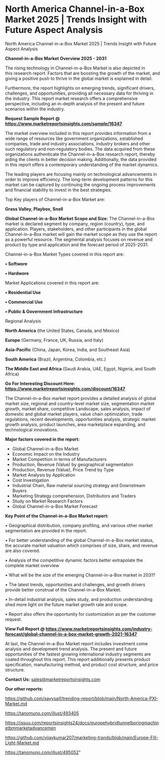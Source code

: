 # North America Channel-in-a-Box Market 2025 | Trends Insight with Future Aspect Analysis
North America Channel-in-a-Box Market 2025 | Trends Insight with Future Aspect Analysis

<Strong> Channel-in-a-Box Market Overview 2025 - 2031</strong>

The rising technology in Channel-in-a-Box Market is also depicted in this research report. Factors that are boosting the growth of the market, and giving a positive push to thrive in the global market is explained in detail.

Furthermore, the report highlights on emerging trends, significant drivers, challenges, and opportunities, providing all necessary data for thriving in the industry. This report market research offers a comprehensive perspective, including an in-depth analysis of the present and future scenarios within the industry.

<strong>Request Sample Report @ <a href=https://www.marketreportsinsights.com/sample/16347>https://www.marketreportsinsights.com/sample/16347</a></strong>

The market overview included in this report provides information from a wide range of resources like government organizations, established companies, trade and industry associations, industry brokers and other such regulatory and non-regulatory bodies. The data acquired from these organizations authenticate the Channel-in-a-Box research report, thereby aiding the clients in better decision making. Additionally, the data provided in this report offers a contemporary understanding of the market dynamics.

The leading players are focusing mainly on technological advancements in order to improve efficiency. The long-term development patterns for this market can be captured by continuing the ongoing process improvements and financial stability to invest in the best strategies.

Top Key players of Channel-in-a-Box Market are:

<strong>Grass Valley, Playbox, Snell</strong>

<strong><b>Global Channel-in-a-Box Market Scope and Size:</b></strong>
The Channel-in-a-Box market is declared segment by company, region (country), type, and application. Players, stakeholders, and other participants in the global Channel-in-a-Box market will gain the market scope as they use the report as a powerful resource. The segmental analysis focuses on revenue and product by type and application and the forecast period of 2025-2031.

Channel-in-a-Box Market Types covered in this report are:

<strong>• Softwore

• Hardwore</strong>

Market Applications covered in this report are:

<strong>• Residential Use

• Commercial Use

• Public & Government Infrastructure</strong> 

Regional Analysis

<strong>North America</strong> (the United States, Canada, and Mexico)

<strong>Europe</strong> (Germany, France, UK, Russia, and Italy)

<strong>Asia-Pacific</strong> (China, Japan, Korea, India, and Southeast Asia)

<strong>South America</strong> (Brazil, Argentina, Colombia, etc.)

<strong>The Middle East and Africa</strong> (Saudi Arabia, UAE, Egypt, Nigeria, and South Africa)

<strong>Go For Interesting Discount Here: <a href=https://www.marketreportsinsights.com/discount/16347>https://www.marketreportsinsights.com/discount/16347</a></strong>

The Channel-in-a-Box market report provides a detailed analysis of global market size, regional and country-level market size, segmentation market growth, market share, competitive Landscape, sales analysis, impact of domestic and global market players, value chain optimization, trade regulations, recent developments, opportunities analysis, strategic market growth analysis, product launches, area marketplace expanding, and technological innovations.

<strong><b>Major factors covered in the report:</b></strong>
<ul>
  <li>Global Channel-in-a-Box Market </li>
  <li>Economic Impact on the Industry</li>
  <li>Market Competition in terms of Manufacturers</li>
  <li>Production, Revenue (Value) by geographical segmentation</li>
  <li>Production, Revenue (Value), Price Trend by Type</li>
  <li>Market Analysis by Application</li>
  <li>Cost Investigation</li>
  <li>Industrial Chain, Raw material sourcing strategy and Downstream Buyers</li>
  <li>Marketing Strategy comprehension, Distributors and Traders</li>
  <li>Study on Market Research Factors</li>
  <li>Global Channel-in-a-Box Market Forecast</li>
</ul>

<strong><b>Key Point of the Channel-in-a-Box Market report:</b></strong>

• Geographical distribution, company profiling, and various other market segmentation are provided in the report.

• For better understanding of the global Channel-in-a-Box market status, the accurate market valuation which comprises of size, share, and revenue are also covered.

• Analysis of the competitive dynamic factors better extrapolate the complete market overview

• What will be the size of the emerging Channel-in-a-Box market in 2031?

• The latest trends, opportunities and challenges, and growth drivers provide better construal of the Channel-in-a-Box Market.

• In-detail industrial analysis, sales study, and production understanding shed more light on the future market growth rate and scope.

• Report also offers the opportunity for customization as per the customer request.

<strong><b>View Full Report @ <a href=https://www.marketreportsinsights.com/industry-forecast/global-channel-in-a-box-market-growth-2021-16347>https://www.marketreportsinsights.com/industry-forecast/global-channel-in-a-box-market-growth-2021-16347</a></b></strong>


At last, the Channel-in-a-Box Market report includes investment come analysis and development trend analysis. The present and future opportunities of the fastest growing international industry segments are coated throughout this report. This report additionally presents product specification, manufacturing method, and product cost structure, and price structure.

<strong>Contact Us:</strong>
sales@marketreportsinsights.com

<strong>Our other reports:</strong>

<a href=https://github.com/sayysaif/trending-report/blob/main/North-America-PXI-Market.md>https://github.com/sayysaif/trending-report/blob/main/North-America-PXI-Market.md</a>

<a href=https://tanomuno.com/illust/493405>https://tanomuno.com/illust/493405</a>

<a href=https://issuu.com/reportsinsights24/docs/europehybridtunnelboringmachinetbmmarketadvancemen>https://issuu.com/reportsinsights24/docs/europehybridtunnelboringmachinetbmmarketadvancemen</a>

<a href=https://github.com/vijaykumar207/marketing-trands/blob/main/Europe-Fill-Light-Market.md>https://github.com/vijaykumar207/marketing-trands/blob/main/Europe-Fill-Light-Market.md</a>

<a href=https://tanomuno.com/illust/495052>https://tanomuno.com/illust/495052</a>"
